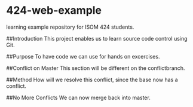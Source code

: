 # 424-web-example
learning example repository for ISOM 424 students.

##Introduction
This project enables us to learn source code control using Git.

##Purpose
To have code we can use for hands on excercises.

##Conflict on Master
This section will be different on the conflictbranch.

##Method
How will we resolve this conflict, since the base now has a conflict. 

##No More Conflicts
We can now merge back into master.